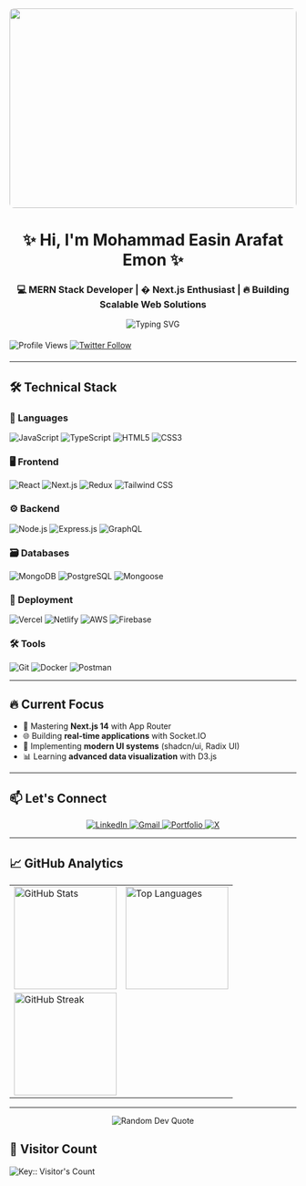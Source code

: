 <!-- Professional Header Image -->
<div align="center bsb">
  <img src="https://miro.medium.com/v2/resize:fit:1400/0*0O5n9x6pzlJ5qLkC.gif" width="100%" style="height: 350px; object-fit: cover; border-radius: 8px;"/>
</div>
<!--
This is  header images 
<div align="center">
  <img src="https://miro.medium.com/v2/resize:fit:3200/0*de0IdiUSoJTwgsys.gif" alt="Developer Banner" width="100%" style="height: 350px; object-fit: cover; border-radius: 8px;" />
</div>-->

<h1 align="center">✨ Hi, I'm Mohammad Easin Arafat Emon ✨</h1>
<h3 align="center">💻 MERN Stack Developer | � Next.js Enthusiast | 🔥 Building Scalable Web Solutions</h3>

<div align="center">
  <img src="https://readme-typing-svg.demolab.com?font=Fira+Code&weight=600&size=22&duration=3000&pause=1000&color=38BDF8&center=true&vCenter=true&width=600&lines=Full-Stack+Web+Developer;Open-Source+Contributor;Problem+Solver;Continuous+Learner" alt="Typing SVG" />
</div>

<p align="left" style="margin: 20px 0;">
  <img src="https://komarev.com/ghpvc/?username=emonhossen10&label=Profile%20views&color=0e75b6&style=flat" alt="Profile Views" />
  <a href="https://twitter.com/yourusername">
    <img src="https://img.shields.io/twitter/follow/EmonHossen10?logo=twitter&style=social" alt="Twitter Follow" />
  </a>
</p>

---

## 🛠️ Technical Stack

### 📜 Languages
![JavaScript](https://img.shields.io/badge/JavaScript-F7DF1E?style=for-the-badge&logo=javascript&logoColor=black)
![TypeScript](https://img.shields.io/badge/TypeScript-3178C6?style=for-the-badge&logo=typescript&logoColor=white)
![HTML5](https://img.shields.io/badge/HTML5-E34F26?style=for-the-badge&logo=html5&logoColor=white)
![CSS3](https://img.shields.io/badge/CSS3-1572B6?style=for-the-badge&logo=css3&logoColor=white)

### 🖥️ Frontend
![React](https://img.shields.io/badge/React-61DAFB?style=for-the-badge&logo=react&logoColor=black)
![Next.js](https://img.shields.io/badge/Next.js-000000?style=for-the-badge&logo=nextdotjs&logoColor=white)
![Redux](https://img.shields.io/badge/Redux-764ABC?style=for-the-badge&logo=redux&logoColor=white)
![Tailwind CSS](https://img.shields.io/badge/Tailwind_CSS-38B2AC?style=for-the-badge&logo=tailwind-css&logoColor=white)

### ⚙️ Backend
![Node.js](https://img.shields.io/badge/Node.js-339933?style=for-the-badge&logo=nodedotjs&logoColor=white)
![Express.js](https://img.shields.io/badge/Express.js-000000?style=for-the-badge&logo=express&logoColor=white)
![GraphQL](https://img.shields.io/badge/GraphQL-E10098?style=for-the-badge&logo=graphql&logoColor=white)

### 🗃️ Databases
![MongoDB](https://img.shields.io/badge/MongoDB-47A248?style=for-the-badge&logo=mongodb&logoColor=white)
![PostgreSQL](https://img.shields.io/badge/PostgreSQL-4169E1?style=for-the-badge&logo=postgresql&logoColor=white)
![Mongoose](https://img.shields.io/badge/Mongoose-880000?style=for-the-badge&logo=mongoose&logoColor=white)

### 🚀 Deployment
![Vercel](https://img.shields.io/badge/Vercel-000000?style=for-the-badge&logo=vercel&logoColor=white)
![Netlify](https://img.shields.io/badge/Netlify-00C7B7?style=for-the-badge&logo=netlify&logoColor=white)
![AWS](https://img.shields.io/badge/AWS-232F3E?style=for-the-badge&logo=amazon-aws&logoColor=white)
![Firebase](https://img.shields.io/badge/Firebase-FFCA28?style=for-the-badge&logo=firebase&logoColor=black)


### 🛠️ Tools
![Git](https://img.shields.io/badge/Git-F05032?style=for-the-badge&logo=git&logoColor=white)
![Docker](https://img.shields.io/badge/Docker-2496ED?style=for-the-badge&logo=docker&logoColor=white)
![Postman](https://img.shields.io/badge/Postman-FF6C37?style=for-the-badge&logo=postman&logoColor=white)

---

## 🔥 Current Focus

- 🚀 Mastering **Next.js 14** with App Router
- 🌐 Building **real-time applications** with Socket.IO
- 🎨 Implementing **modern UI systems** (shadcn/ui, Radix UI)
- 📊 Learning **advanced data visualization** with D3.js

---

## 📫 Let's Connect

<div align="center">
  <a href="https://www.linkedin.com/in/mohammademon92/" target="_blank">
    <img src="https://img.shields.io/badge/LinkedIn-0A66C2?style=for-the-badge&logo=linkedin&logoColor=white" alt="LinkedIn"/>
  </a>
  <a href="mailto:emonhossen1000@gmail.com">
    <img src="https://img.shields.io/badge/Gmail-EA4335?style=for-the-badge&logo=gmail&logoColor=white" alt="Gmail"/>
  </a>
  <a href="https://my-portfolio-rouge-eight-67.vercel.app/" target="_blank">
    <img src="https://img.shields.io/badge/Portfolio-F28C38?style=for-the-badge&logo=google-chrome&logoColor=white" alt="Portfolio"/>
  </a>
  <a href="https://x.com/emonhossen10" target="_blank">
    <img src="https://img.shields.io/badge/X-000000?style=for-the-badge&logo=x&logoColor=white" alt="X"/>
  </a>
</div>

---

## 📈 GitHub Analytics

<div align="center">
  <table>
    <tr>
      <td>
        <img height="180em" src="https://github-readme-stats.vercel.app/api?username=emonhossen10&show_icons=true&theme=radical&include_all_commits=true&count_private=true" alt="GitHub Stats"/>
      </td>
      <td>
        <img height="180em" src="https://github-readme-stats.vercel.app/api/top-langs/?username=emonhossen10&layout=compact&langs_count=8&theme=radical" alt="Top Languages"/>
      </td>
    </tr>
    <tr>
      <td colspan="2">
        <img height="180em" src="https://github-readme-streak-stats.herokuapp.com/?user=emonhossen10&theme=radical" alt="GitHub Streak"/>
      </td>
    </tr>
  </table>
  
 
</div>



---
<div align="center">
  <img src="https://quotes-github-readme.vercel.app/api?type=horizontal&theme=tokyonight" alt="Random Dev Quote"/>
</div>

## 🧮 Visitor Count

<img src="https://profile-counter.deno.dev/EmonHossen10/count.svg" alt="Key:: Visitor's Count" />
